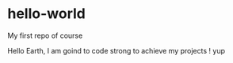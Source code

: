 # hello-world
My first repo of course

Hello Earth, I am goind to code strong to achieve my projects !
yup
